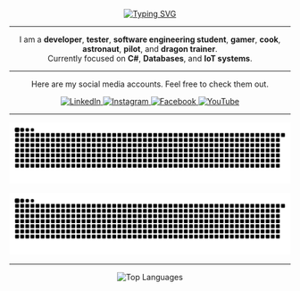 <p align="center">
  <a href="https://git.io/typing-svg">
    <img src="https://readme-typing-svg.demolab.com?font=Jersey+10&weight=300&pause=1500&color=F7D300&background=FFD20000&center=true&vCenter=true&width=435&lines=Hey%2C+I+am+Altan+Berk+Eren+%F0%9F%91%8B;Welcome+to+my+Github+profile!" alt="Typing SVG" />
  </a>
</p>

---

<p align="center">
  I am a <strong>developer</strong>, <strong>tester</strong>, <strong>software engineering student</strong>, 
  <strong>gamer</strong>, <strong>cook</strong>, <strong>astronaut</strong>, 
  <strong>pilot</strong>, and <strong>dragon trainer</strong>.<br>
  Currently focused on <strong>C#</strong>, <strong>Databases</strong>, and <strong>IoT systems</strong>.
</p>

---

<p align="center">
  Here are my social media accounts. Feel free to check them out.
</p>
<p align="center">
  <a href="https://www.linkedin.com/in/altan-berk-eren" target="_blank">
    <img src="https://cdn.jsdelivr.net/npm/simple-icons@v10/icons/linkedin.svg" width="32" height="32" alt="LinkedIn" />
  </a>
  <a href="https://www.instagram.com/altanberkeren/" target="_blank">
    <img src="https://cdn.jsdelivr.net/npm/simple-icons@v10/icons/instagram.svg" width="32" height="32" alt="Instagram" />
  </a>
  <a href="https://www.facebook.com/altanberk.eren.7" target="_blank">
    <img src="https://cdn.jsdelivr.net/npm/simple-icons@v10/icons/facebook.svg" width="32" height="32" alt="Facebook" />
  </a>
  <a href="https://www.youtube.com/@altanberkeren3871" target="_blank">
    <img src="https://cdn.jsdelivr.net/npm/simple-icons@v10/icons/youtube.svg" width="32" height="32" alt="YouTube" />
  </a>
</p>

---

<p align="center">
  <img src="https://raw.githubusercontent.com/altanberkeren/altanberkeren/output/github-contribution-grid-snake.svg" alt="Snake animation light" />
</p>

<p align="center">
  <img src="https://raw.githubusercontent.com/altanberkeren/altanberkeren/output/github-contribution-grid-snake-dark.svg?palette=github-dark" alt="Snake animation dark" />
</p>

---

<p align="center">
  <img src="https://github-readme-stats.vercel.app/api/top-langs/?username=altanberkeren&layout=compact&theme=tokyonight&langs_count=6" alt="Top Languages" />
</p>


